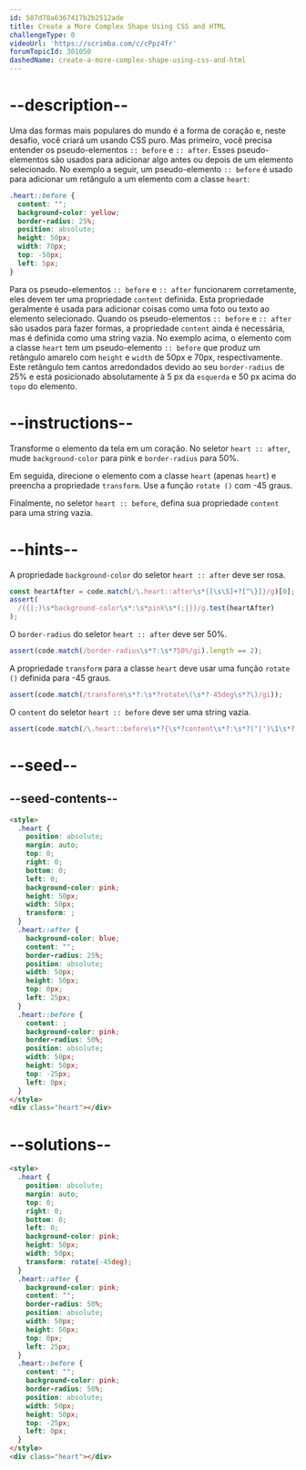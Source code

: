 ```yaml
---
id: 587d78a6367417b2b2512ade
title: Create a More Complex Shape Using CSS and HTML
challengeType: 0
videoUrl: 'https://scrimba.com/c/cPpz4fr'
forumTopicId: 301050
dashedName: create-a-more-complex-shape-using-css-and-html
---
```


# --description--

Uma das formas mais populares do mundo é a forma de coração e, neste desafio, você criará um usando CSS puro. Mas primeiro, você precisa entender os pseudo-elementos `:: before` e `:: after`. Esses pseudo-elementos são usados para adicionar algo antes ou depois de um elemento selecionado. No exemplo a seguir, um pseudo-elemento `:: before` é usado para adicionar um retângulo a um elemento com a classe `heart`:

```css
.heart::before {
  content: "";
  background-color: yellow;
  border-radius: 25%;
  position: absolute;
  height: 50px;
  width: 70px;
  top: -50px;
  left: 5px;
}
```

Para os pseudo-elementos `:: before` e `:: after` funcionarem corretamente, eles devem ter uma propriedade `content` definida. Esta propriedade geralmente é usada para adicionar coisas como uma foto ou texto ao elemento selecionado. Quando os pseudo-elementos `:: before` e `:: after` são usados para fazer formas, a propriedade `content` ainda é necessária, mas é definida como uma string vazia. No exemplo acima, o elemento com a classe `heart` tem um pseudo-elemento `:: before` que produz um retângulo amarelo com `height` e `width` de 50px e 70px, respectivamente. Este retângulo tem cantos arredondados devido ao seu `border-radius` de 25% e está posicionado absolutamente à 5 px da `esquerda` e 50 px acima do `topo` do elemento.
# --instructions--

Transforme o elemento da tela em um coração. No seletor `heart :: after`, mude `background-color` para pink e `border-radius` para 50%.

Em seguida, direcione o elemento com a classe `heart` (apenas `heart`) e preencha a propriedade `transform`. Use a função `rotate ()` com -45 graus.

Finalmente, no seletor `heart :: before`, defina sua propriedade `content` para uma string vazia.

# --hints--

A propriedade `background-color` do seletor `heart :: after` deve ser rosa.

```js
const heartAfter = code.match(/\.heart::after\s*{[\s\S]+?[^\}]}/g)[0];
assert(
  /({|;)\s*background-color\s*:\s*pink\s*(;|})/g.test(heartAfter)
);
```

O `border-radius` do seletor `heart :: after` deve ser 50%.

```js
assert(code.match(/border-radius\s*?:\s*?50%/gi).length == 2);
```

A propriedade `transform` para a classe `heart` deve usar uma função `rotate ()` definida para -45 graus.

```js
assert(code.match(/transform\s*?:\s*?rotate\(\s*?-45deg\s*?\)/gi));
```

O `content` do seletor `heart :: before` deve ser uma string vazia.
```js
assert(code.match(/\.heart::before\s*?{\s*?content\s*?:\s*?("|')\1\s*?;/gi));
```

# --seed--

## --seed-contents--

```html
<style>
  .heart {
    position: absolute;
    margin: auto;
    top: 0;
    right: 0;
    bottom: 0;
    left: 0;
    background-color: pink;
    height: 50px;
    width: 50px;
    transform: ;
  }
  .heart::after {
    background-color: blue;
    content: "";
    border-radius: 25%;
    position: absolute;
    width: 50px;
    height: 50px;
    top: 0px;
    left: 25px;
  }
  .heart::before {
    content: ;
    background-color: pink;
    border-radius: 50%;
    position: absolute;
    width: 50px;
    height: 50px;
    top: -25px;
    left: 0px;
  }
</style>
<div class="heart"></div>
```

# --solutions--

```html
<style>
  .heart {
    position: absolute;
    margin: auto;
    top: 0;
    right: 0;
    bottom: 0;
    left: 0;
    background-color: pink;
    height: 50px;
    width: 50px;
    transform: rotate(-45deg);
  }
  .heart::after {
    background-color: pink;
    content: "";
    border-radius: 50%;
    position: absolute;
    width: 50px;
    height: 50px;
    top: 0px;
    left: 25px;
  }
  .heart::before {
    content: "";
    background-color: pink;
    border-radius: 50%;
    position: absolute;
    width: 50px;
    height: 50px;
    top: -25px;
    left: 0px;
  }
</style>
<div class="heart"></div>
```

